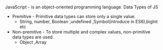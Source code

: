 JavaScript - is an object-oriented programming language.
Data Types of JS
- Premitive - Primitive data types can store only a single value.
    - String, number, Boolean ,undefined ,Symbol(introduce in ES6),bigInt etc
- Non-premitive -  To store multiple and complex values, non-primitive data types are used.
    - Object ,Array
